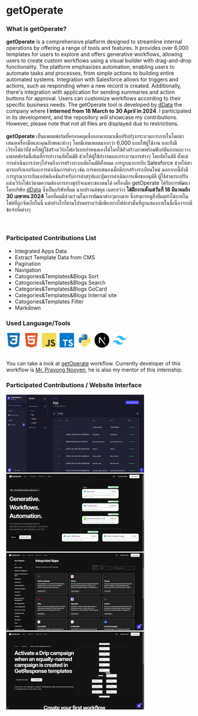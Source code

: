 # getOperate

### What is getOperate?
**getOperate** is a comprehensive platform designed to streamline internal operations by offering a range of tools and features. It provides over 6,000 templates for users to explore and offers generative workflows, allowing users to create custom workflows using a visual builder with drag-and-drop functionality. The platform emphasizes automation, enabling users to automate tasks and processes, from simple actions to building entire automated systems. Integration with Salesforce allows for triggers and actions, such as responding when a new record is created. Additionally, there's integration with application for sending summaries and action buttons for approval. Users can customize workflows according to their specific business needs.
The getOperate tool is developed by [dData](https://th.linkedin.com/company/ddataco) the company where **I interned from 18 March to 30 April in 2024**. I participated in its development, and the repository will showcase my contributions. However, please note that not all files are displayed due to restrictions.
<br>  
**getOperate** เป็นแพลตฟอร์มที่ครอบคลุมซึ่งออกแบบมาเพื่อปรับปรุงกระบวนการภายในโดยนำเสนอเครื่องมือและคุณลักษณะต่างๆ โดยมีเทมเพลตมากกว่า 6,000 แบบให้ผู้ใช้งาน และยังมีเวิร์กโฟลว์ที่ช่วยให้ผู้ใช้สร้างเวิร์กโฟลว์แบบกำหนดเองได้โดยใช้ตัวสร้างภาพพร้อมฟังก์ชันลากและวาง แพลตฟอร์มนี้เน้นที่การทำงานอัตโนมัติ ช่วยให้ผู้ใช้ทำงานและกระบวนการต่างๆ โดยอัตโนมัติ ตั้งแต่การดำเนินการง่ายๆไปจนถึงการสร้างระบบอัตโนมัติทั้งหมด การบูรณาการกับ Salesforce ช่วยให้สามารถทริกเกอร์และการดำเนินการต่างๆ เช่น การตอบสนองเมื่อมีการสร้างระเบียนใหม่ นอกจากนี้ยังมีการบูรณาการกับแอปพลิเคชันสำหรับการส่งสรุปและปุ่มการดำเนินการเพื่อขออนุมัติ ผู้ใช้สามารถปรับแต่งเวิร์กโฟลว์ตามความต้องการทางธุรกิจเฉพาะของตนได้
เครื่องมือ getOperate ได้รับการพัฒนาโดยบริษัท [dData](https://th.linkedin.com/company/ddataco) ซึ่งเป็นบริษัทที่ผม นายปรานต์ชยุต เนตรสว่าง **ได้ฝึกงานตั้งแต่วันที่ 18 มีนาคมถึง 30 เมษายน 2024** โดยที่ผมมีส่วนร่วมในการพัฒนาต่างๆมากมาย ซึ่งสามารถดูสิ่งที่ผมทำได้ภายในไฟล์ที่ถูกจัดเก็บในนี้ แต่อย่างไรก็ตามโปรดทราบว่ามีเพียงบางไฟล์เท่านั้นที่ถูกแสดงภายในนี้เนื่องจากมีข้อจำกัดต่างๆ
<br>
<br>
<br>
### Participated Contributions List
- Integrated Apps Data
- Extract Template Data from CMS
- Pagination
- Navigation
- Catogories&Templates&Blogs Sort
- Catogories&Templates&Blogs Search
- Categories&Templates&Blogs GoCard
- Categories&Templates&Blogs Internal site
- Catogories&Templates Filter
- Markdown

### Used Language/Tools
<div>
  <img src="https://github.com/devicons/devicon/blob/master/icons/css3/css3-plain.svg"  title="CSS"width="40" height="40"/>&nbsp;
  <img src="https://github.com/devicons/devicon/blob/master/icons/html5/html5-original.svg" title="HTML5"width="40" height="40"/>&nbsp;
  <img src="https://github.com/devicons/devicon/blob/master/icons/javascript/javascript-original.svg" title="JavaScript"width="40" height="40"/>&nbsp;
  <img src="https://github.com/devicons/devicon/blob/master/icons/typescript/typescript-original.svg" title="TypeScript"width="40" height="40"/>&nbsp;
  <img src="https://github.com/devicons/devicon/blob/master/icons/python/python-original.svg" title="Python"width="40" height="40"/>&nbsp;
  <img src="https://github.com/devicons/devicon/blob/master/icons/nextjs/nextjs-original.svg" title="NEXT.js"width="40" height="40"/>&nbsp;
  <img src="https://github.com/devicons/devicon/blob/master/icons/tailwindcss/tailwindcss-original.svg" title="Tailwindcss"width="40" height="40"/>&nbsp;
</div>
<br>  

You can take a look at [getOperate](https://getoperate.com/) workflow. Currently developer of this workflow is [Mr. Prayong Nooyen](https://www.linkedin.com/in/prayong/), he is also my mentor of this internship.

###  Participated Contributions / Website Interface
<div>
  <img src="./illustration/UI1.png"  title="CMS" height="210"width="373"/>
  <img src="./illustration/UI2.png"  title="UI" height="210"/>
  <img src="./illustration/UI3.png"  title="UI" height="210"/>
  <img src="./illustration/UI4.png"  title="UI" height="210"/>
</div>

